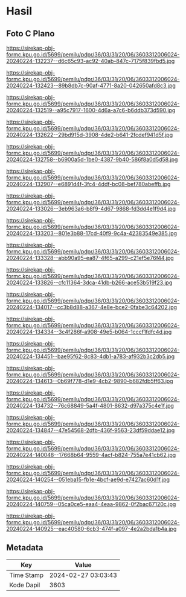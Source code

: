 # Hasil

## Foto C Plano

https://sirekap-obj-formc.kpu.go.id/5699/pemilu/pdpr/36/03/31/20/06/3603312006024-20240224-132237--d6c65c93-ac92-40ab-847c-7175f839fbd5.jpg

https://sirekap-obj-formc.kpu.go.id/5699/pemilu/pdpr/36/03/31/20/06/3603312006024-20240224-132423--89b8db7c-90af-4771-8a20-042650afd8c3.jpg

https://sirekap-obj-formc.kpu.go.id/5699/pemilu/pdpr/36/03/31/20/06/3603312006024-20240224-132519--a95c7917-1600-4d6a-a7c6-b6ddb373d590.jpg

https://sirekap-obj-formc.kpu.go.id/5699/pemilu/pdpr/36/03/31/20/06/3603312006024-20240224-132622--29bd915d-3908-4de2-b641-2fcdef941d5f.jpg

https://sirekap-obj-formc.kpu.go.id/5699/pemilu/pdpr/36/03/31/20/06/3603312006024-20240224-132758--b6900a5d-1be0-4387-9b40-586f8a0d5d58.jpg

https://sirekap-obj-formc.kpu.go.id/5699/pemilu/pdpr/36/03/31/20/06/3603312006024-20240224-132907--e6891d4f-3fc4-4ddf-bc08-bef780abeffb.jpg

https://sirekap-obj-formc.kpu.go.id/5699/pemilu/pdpr/36/03/31/20/06/3603312006024-20240224-133026--3eb963a6-b8f9-4d67-9868-fd3dd4e1f9d4.jpg

https://sirekap-obj-formc.kpu.go.id/5699/pemilu/pdpr/36/03/31/20/06/3603312006024-20240224-133203--801e3b88-17cd-40f9-9c4a-42383549e385.jpg

https://sirekap-obj-formc.kpu.go.id/5699/pemilu/pdpr/36/03/31/20/06/3603312006024-20240224-133328--abb90a95-ea87-4f65-a299-c21ef5e76f44.jpg

https://sirekap-obj-formc.kpu.go.id/5699/pemilu/pdpr/36/03/31/20/06/3603312006024-20240224-133826--cfc11364-3dca-41db-b266-ace53b519f23.jpg

https://sirekap-obj-formc.kpu.go.id/5699/pemilu/pdpr/36/03/31/20/06/3603312006024-20240224-134017--cc3b8d88-a367-4e8e-bce2-0fabe3c64202.jpg

https://sirekap-obj-formc.kpu.go.id/5699/pemilu/pdpr/36/03/31/20/06/3603312006024-20240224-134334--3c4f286f-a908-49e5-b064-1cccf1fdfc4d.jpg

https://sirekap-obj-formc.kpu.go.id/5699/pemilu/pdpr/36/03/31/20/06/3603312006024-20240224-134451--bae95f62-8c83-4db1-a783-af932b3c2db5.jpg

https://sirekap-obj-formc.kpu.go.id/5699/pemilu/pdpr/36/03/31/20/06/3603312006024-20240224-134613--0b69f778-d1e9-4cb2-9890-b682fdb5ff63.jpg

https://sirekap-obj-formc.kpu.go.id/5699/pemilu/pdpr/36/03/31/20/06/3603312006024-20240224-134732--76c68849-5a4f-4801-8632-d97a375c4e1f.jpg

https://sirekap-obj-formc.kpu.go.id/5699/pemilu/pdpr/36/03/31/20/06/3603312006024-20240224-134847--47e54568-2dfb-436f-9563-23df59ddae12.jpg

https://sirekap-obj-formc.kpu.go.id/5699/pemilu/pdpr/36/03/31/20/06/3603312006024-20240224-140048--17668b64-9559-4acf-b824-755a7e41cb62.jpg

https://sirekap-obj-formc.kpu.go.id/5699/pemilu/pdpr/36/03/31/20/06/3603312006024-20240224-140254--051eba15-fb1e-4bcf-ae9d-e7427ac60d1f.jpg

https://sirekap-obj-formc.kpu.go.id/5699/pemilu/pdpr/36/03/31/20/06/3603312006024-20240224-140759--05ca0ce5-eaa4-4eaa-9862-0f2bac67120c.jpg

https://sirekap-obj-formc.kpu.go.id/5699/pemilu/pdpr/36/03/31/20/06/3603312006024-20240224-140925--eac40580-6cb3-474f-a097-4e2a2bda1b4a.jpg


## Metadata

| Key        | Value               |
| ---------- | ------------------- |
| Time Stamp | 2024-02-27 03:03:43 |
| Kode Dapil | 3603                |




